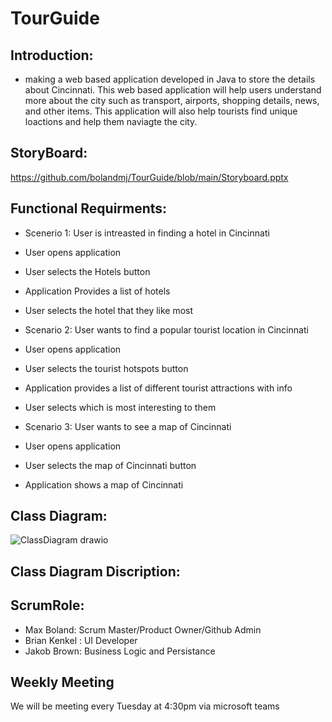# TourGuide


## Introduction:

* making a web based application developed in Java to store the details about Cincinnati. This web based application will help users understand more about the city such as transport, airports, shopping details, news, and other items. This application will also help tourists find unique loactions and help them naviagte the city.



## StoryBoard:
https://github.com/bolandmj/TourGuide/blob/main/Storyboard.pptx


## Functional Requirments:
* Scenerio 1: User is intreasted in finding a hotel in Cincinnati

* User opens application

* User selects the Hotels button

* Application Provides a list of hotels

* User selects the hotel that they like most


* Scenario 2: User wants to find a popular tourist location in Cincinnati

* User opens application

* User selects the tourist hotspots button

* Application provides a list of different tourist attractions with info

* User selects which is most interesting to them

* Scenario 3: User wants to see a map of Cincinnati

* User opens application 

* User selects the map of Cincinnati button

* Application shows a map of Cincinnati











## Class Diagram:


![ClassDiagram drawio](https://user-images.githubusercontent.com/81503684/189559974-77a0e4f7-661e-4c33-8e6f-10eca06e7796.png)


## Class Diagram Discription:







##   ScrumRole:
* Max Boland: Scrum Master/Product Owner/Github Admin
* Brian Kenkel : UI Developer
* Jakob Brown: Business Logic and Persistance


##  Weekly Meeting
We will be meeting every Tuesday at 4:30pm via microsoft teams
